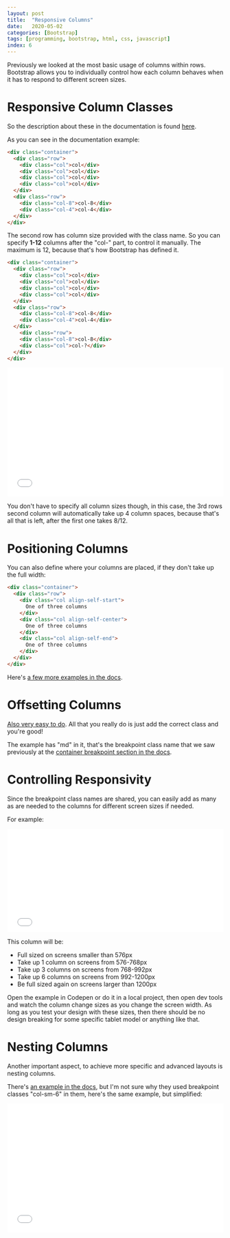```yaml
---
layout: post
title:  "Responsive Columns"
date:   2020-05-02
categories: [Bootstrap]
tags: [programming, bootstrap, html, css, javascript]
index: 6
---
```


Previously we looked at the most basic usage of columns within rows. Bootstrap allows you to individually control how each column behaves when it has to respond to different screen sizes.

# Responsive Column Classes

So the description about these in the documentation is found [here](https://getbootstrap.com/docs/4.4/layout/grid/#responsive-classes).

As you can see in the documentation example:

```html
<div class="container">
  <div class="row">
    <div class="col">col</div>
    <div class="col">col</div>
    <div class="col">col</div>
    <div class="col">col</div>
  </div>
  <div class="row">
    <div class="col-8">col-8</div>
    <div class="col-4">col-4</div>
  </div>
</div>
```

The second row has column size provided with the class name. So you can specify **1-12** columns after the "col-" part, to control it manually. The maximum is 12, because that's how Bootstrap has defined it.

```html
<div class="container">
  <div class="row">
    <div class="col">col</div>
    <div class="col">col</div>
    <div class="col">col</div>
    <div class="col">col</div>
  </div>
  <div class="row">
    <div class="col-8">col-8</div>
    <div class="col-4">col-4</div>
  </div>
    <div class="row">
    <div class="col-8">col-8</div>
    <div class="col">col-?</div>
  </div>
</div>
```

<iframe width="100%" height="300" src="//jsfiddle.net/itshazy/509fnzde/embedded/html,css,result/dark/" allowfullscreen="allowfullscreen" allowpaymentrequest frameborder="0"></iframe>

You don't have to specify all column sizes though, in this case, the 3rd rows second column will automatically take up 4 column spaces, because that's all that is left, after the first one takes 8/12.

# Positioning Columns

You can also define where your columns are placed, if they don't take up the full width:

```html
<div class="container">
  <div class="row">
    <div class="col align-self-start">
      One of three columns
    </div>
    <div class="col align-self-center">
      One of three columns
    </div>
    <div class="col align-self-end">
      One of three columns
    </div>
  </div>
</div>
```

Here's [a few more examples in the docs](https://getbootstrap.com/docs/4.4/layout/grid/#horizontal-alignment).

# Offsetting Columns

[Also very easy to do](https://getbootstrap.com/docs/4.4/layout/grid/#offsetting-columns). All that you really do is just add the correct class and you're good!

The example has "md" in it, that's the breakpoint class name that we saw previously at the [container breakpoint section in the docs](https://getbootstrap.com/docs/4.4/layout/overview/#containers).

# Controlling Responsivity

Since the breakpoint class names are shared, you can easily add as many as are needed to the columns for different screen sizes if needed. 

For example:

<iframe width="100%" height="240" src="//jsfiddle.net/itshazy/cw1tbek6/embedded/html,css,result/dark/" allowfullscreen="allowfullscreen" allowpaymentrequest frameborder="0"></iframe>

This column will be:

* Full sized on screens smaller than 576px 
* Take up 1 column on screens from 576-768px
* Take up 3 columns on screens from 768-992px
* Take up 6 columns on screens from 992-1200px
* Be full sized again on screens larger than 1200px

Open the example in Codepen or do it in a local project, then open dev tools and watch the column change sizes as you change the screen width. As long as you test your design with these sizes, then there should be no design breaking for some specific tablet model or anything like that. 

# Nesting Columns

Another important aspect, to achieve more specific and advanced layouts is nesting columns. 

There's [an example in the docs](https://getbootstrap.com/docs/4.4/layout/grid/#nesting), but I'm not sure why they used breakpoint classes "col-sm-6" in them, here's the same example, but simplified:

<iframe width="100%" height="300" src="//jsfiddle.net/itshazy/w04agz8o/embedded/html,css,result/dark/" allowfullscreen="allowfullscreen" allowpaymentrequest frameborder="0"></iframe>